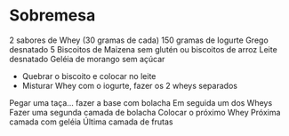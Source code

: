 # Sobremesa

2 sabores de Whey (30 gramas de cada)
150 gramas de Iogurte Grego desnatado
5 Biscoitos de Maizena sem glutén ou biscoitos de arroz
Leite desnatado
Geléia de morango sem açúcar

- Quebrar o biscoito e colocar no leite
- Misturar Whey com o iogurte, fazer os 2 wheys separados

Pegar uma taça… fazer a base com bolacha
Em seguida um dos Wheys
Fazer uma segunda camada de bolacha
Colocar o próximo Whey
Próxima camada com geléia
Última camada de frutas

